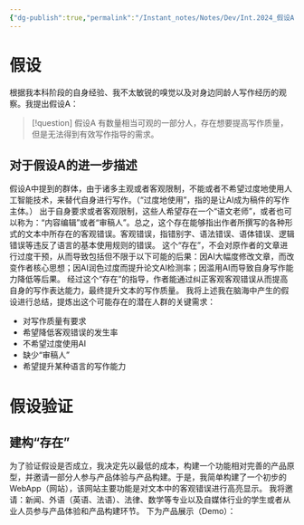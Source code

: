```yaml
---
{"dg-publish":true,"permalink":"/Instant_notes/Notes/Dev/Int.2024_假设A/","tags":["gardenEntry"]}
---
```


# 假设
根据我本科阶段的自身经验、我不太敏锐的嗅觉以及对身边同龄人写作经历的观察。我提出假设A：

> [!question] 假设A
有数量相当可观的一部分人，存在想要提高写作质量，但是无法得到有效写作指导的需求。

## 对于假设A的进一步描述
假设A中提到的群体，由于诸多主观或者客观限制，不能或者不希望过度地使用人工智能技术，来替代自身进行写作。（“过度地使用”，指的是让AI成为稿件的写作主体。）
出于自身要求或者客观限制，这些人希望存在一个“语文老师”，或者也可以称为：“内容编辑”或者“审稿人”。总之，这个存在能够指出作者所撰写的各种形式的文本中所存在的客观错误。客观错误，指错别字、语法错误、语体错误、逻辑错误等违反了语言的基本使用规则的错误。
这个“存在”，不会对原作者的文章进行过度干预，从而导致包括但不限于以下可能的后果：因AI大幅度修改文章，而改变作者核心思想；因AI润色过度而提升论文AI检测率；因滥用AI而导致自身写作能力降低等后果。
经过这个“存在”的指导，作者能通过纠正客观客观错误从而提高自身的写作表达能力，最终提升文本的写作质量。
我将上述我在脑海中产生的假设进行总结，提炼出这个可能存在的潜在人群的关键需求：
- 对写作质量有要求
- 希望降低客观错误的发生率
- 不希望过度使用AI
- 缺少“审稿人”
- 希望提升某种语言的写作能力
# 假设验证
## 建构“存在”
为了验证假设是否成立，我决定先以最低的成本，构建一个功能相对完善的产品原型，并邀请一部分人参与产品体验与产品构建。于是，我简单构建了一个初步的WebApp（网站），该网站主要功能是对文本中的客观错误进行高亮显示。
我将邀请：新闻、外语（英语、法语）、法律、数学等专业以及自媒体行业的学生或者从业人员参与产品体验和产品构建环节。
下为产品展示（Demo）：



